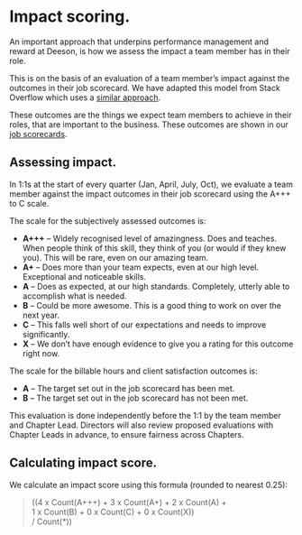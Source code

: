 # Impact scoring.

An important approach that underpins performance management and reward at Deeson, is how we assess the impact a team member has in their role. 

This is on the basis of an evaluation of a team member’s impact against the outcomes in their job scorecard. We have adapted this model from Stack Overflow which uses a [similar approach](https://stackoverflow.com/company/salary/skills/web-developer?e=1&l=1).

These outcomes are the things we expect team members to achieve in their roles, that are important to the business. These outcomes are shown in our [job scorecards](https://handbook.deeson.co.uk/handbook/roles-at-deeson/).

## Assessing impact.

In 1:1s at the start of every quarter (Jan, April, July, Oct), we evaluate a team member against the impact outcomes in their job scorecard using the A+++ to C scale. 

The scale for the subjectively assessed outcomes is:

- **A+++**  – Widely recognised level of amazingness. Does and teaches. When people think of this skill, they think of you (or would if they knew you). This will be rare, even on our amazing team.
- **A+** – Does more than your team expects, even at our high level. Exceptional and noticeable skills.
- **A** – Does as expected, at our high standards. Completely, utterly able to accomplish what is needed.
- **B** – Could be more awesome. This is a good thing to work on over the next year.
- **C** – This falls well short of our expectations and needs to improve significantly.
- **X** – We don’t have enough evidence to give you a rating for this outcome right now.

The scale for the billable hours and client satisfaction outcomes is:

- **A** – The target set out in the job scorecard has been met.
- **B** – The target set out in the job scorecard has not been met.

This evaluation is done independently before the 1:1 by the team member and Chapter Lead. Directors will also review proposed evaluations with Chapter Leads in advance, to ensure fairness across Chapters.

## Calculating impact score.

We calculate an impact score using this formula (rounded to nearest 0.25):

> ((4 x Count(A+++) + 3 x Count(A+) + 2 x Count(A) +  
> 1 x Count(B) + 0 x Count(C) + 0 x Count(X)) <br />
> / Count(*))



